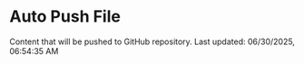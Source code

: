 # Auto Push File

Content that will be pushed to GitHub repository.
Last updated: 06/30/2025, 06:54:35 AM